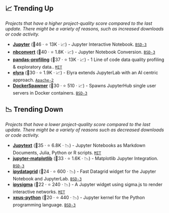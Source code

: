 ## 📈 Trending Up

_Projects that have a higher project-quality score compared to the last update. There might be a variety of reasons, such as increased downloads or code activity._

- <b><a href="https://github.com/jupyter/notebook">Jupyter</a></b> (🥇46 ·  ⭐ 13K · 📈) - Jupyter Interactive Notebook. <code><a href="http://bit.ly/3aKzpTv">BSD-3</a></code>
- <b><a href="https://github.com/jupyter/nbconvert">nbconvert</a></b> (🥇40 ·  ⭐ 1.8K · 📈) - Jupyter Notebook Conversion. <code><a href="http://bit.ly/3aKzpTv">BSD-3</a></code>
- <b><a href="https://github.com/ydataai/ydata-profiling">pandas-profiling</a></b> (🥇37 ·  ⭐ 13K · 📈) - 1 Line of code data quality profiling & exploratory data.. <code><a href="http://bit.ly/34MBwT8">MIT</a></code>
- <b><a href="https://github.com/elyra-ai/elyra">elyra</a></b> (🥇30 ·  ⭐ 1.9K · 📈) - Elyra extends JupyterLab with an AI centric approach. <code><a href="http://bit.ly/3nYMfla">Apache-2</a></code>
- <b><a href="https://github.com/jupyterhub/dockerspawner">DockerSpawner</a></b> (🥇30 ·  ⭐ 510 · 📈) - Spawns JupyterHub single user servers in Docker containers. <code><a href="http://bit.ly/3aKzpTv">BSD-3</a></code>

## 📉 Trending Down

_Projects that have a lower project-quality score compared to the last update. There might be a variety of reasons such as decreased downloads or code activity._

- <b><a href="https://github.com/mwouts/jupytext">Jupytext</a></b> (🥇35 ·  ⭐ 6.8K · 📉) - Jupyter Notebooks as Markdown Documents, Julia, Python or R scripts. <code><a href="http://bit.ly/34MBwT8">MIT</a></code>
- <b><a href="https://github.com/matplotlib/ipympl">jupyter-matplotlib</a></b> (🥇33 ·  ⭐ 1.6K · 📉) - Matplotlib Jupyter Integration. <code><a href="http://bit.ly/3aKzpTv">BSD-3</a></code>
- <b><a href="https://github.com/jupyter-widgets/ipydatagrid">ipydatagrid</a></b> (🥉24 ·  ⭐ 600 · 📉) - Fast Datagrid widget for the Jupyter Notebook and JupyterLab. <code><a href="http://bit.ly/3aKzpTv">BSD-3</a></code>
- <b><a href="https://github.com/medialab/ipysigma">ipysigma</a></b> (🥉22 ·  ⭐ 240 · 📉) - A Jupyter widget using sigma.js to render interactive networks. <code><a href="http://bit.ly/34MBwT8">MIT</a></code>
- <b><a href="https://github.com/jupyter-xeus/xeus-python">xeus-python</a></b> (🥉20 ·  ⭐ 440 · 📉) - Jupyter kernel for the Python programming language. <code><a href="http://bit.ly/3aKzpTv">BSD-3</a></code>

